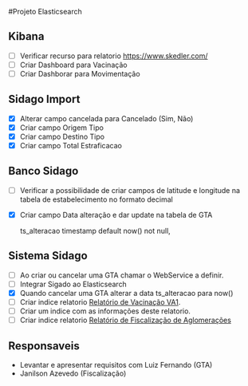 #Projeto Elasticsearch

## Kibana

- [ ] Verificar recurso para relatorio https://www.skedler.com/
- [ ] Criar Dashboard para Vacinação
- [ ] Criar Dashborar para Movimentação

## Sidago Import

- [x] Alterar campo cancelada para Cancelado (Sim, Não)
- [x] Criar campo Origem Tipo
- [x] Criar campo Destino Tipo
- [x] Criar campo Total Estraficacao 

## Banco Sidago

- [ ] Verificar a possibilidade de criar campos de latitude e longitude na tabela de estabelecimento no formato decimal
- [x] Criar campo Data alteração e dar update na tabela de GTA


    ts_alteracao timestamp default now() not null,

## Sistema Sidago

- [ ] Ao criar ou cancelar uma GTA chamar o WebService a definir.
- [ ] Integrar Sigado ao Elasticsearch
- [x] Quando cancelar uma GTA alterar a data ts_alteracao para now()
- [ ] Criar indice relatorio [Relatório de Vacinação VA1](http://sidago.agrodefesa.go.gov.br/defesa-sanitaria-animal/relatorio-vacinacao-va1/relatorio?parametros=true&modelo_relatorio=DT&id_campanha_vacina_tipo=1&id_campanha_vacina=46&bo_travamento=&tp_relatorio=GO&id_lotacao=&id_municipio=&bo_area_risco=&&erl=0664ec93c1f5251d536aa51bb993819f&nam=9568690). 
- [ ] Criar um indice com as informações deste relatorio.
- [ ] Criar indice relatorio [Relatório de Fiscalização de Aglomerações](http://sidago.agrodefesa.go.gov.br/defesa-sanitaria-animal/relatorio-fiscalizacao-aglomeracao/parametro)
  
## Responsaveis

- Levantar e apresentar requisitos com Luiz Fernando (GTA)
- Janilson Azevedo (Fiscalização)
